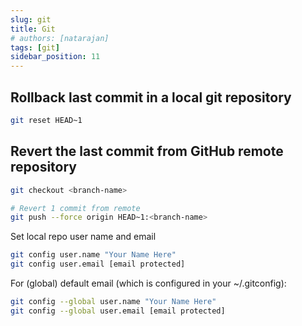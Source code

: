 ```yaml
---
slug: git
title: Git
# authors: [natarajan]
tags: [git]
sidebar_position: 11
---
```


## Rollback last commit in a local git repository

```sh title="Revert the last commit in a local git repository"
git reset HEAD~1
```

## Revert the last commit from GitHub remote repository

```sh title="Revert the last commit from remote repository"
git checkout <branch-name>

# Revert 1 commit from remote
git push --force origin HEAD~1:<branch-name>
```

Set local repo user name and email
```sh
git config user.name "Your Name Here"
git config user.email [email protected]
```

For (global) default email (which is configured in your ~/.gitconfig):

```sh
git config --global user.name "Your Name Here"
git config --global user.email [email protected]
```
